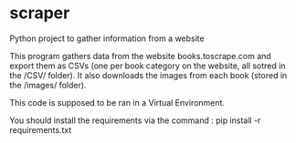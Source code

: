 # scraper
Python project to gather information from a website

This program gathers data from the website books.toscrape.com and export them as CSVs (one per book category on the website, all sotred in the /CSV/ folder).
It also downloads the images from each book (stored in the /images/ folder).

This code is supposed to be ran in a Virtual Environment.

You should install the requirements via the command : pip install -r requirements.txt
